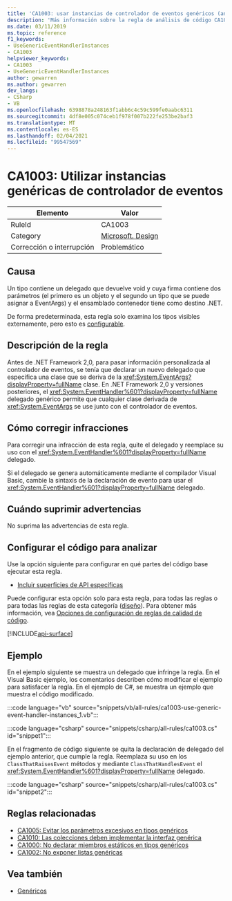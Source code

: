 ```yaml
---
title: 'CA1003: usar instancias de controlador de eventos genéricos (análisis de código)'
description: 'Más información sobre la regla de análisis de código CA1003: usar instancias de controlador de eventos genéricos'
ms.date: 03/11/2019
ms.topic: reference
f1_keywords:
- UseGenericEventHandlerInstances
- CA1003
helpviewer_keywords:
- CA1003
- UseGenericEventHandlerInstances
author: gewarren
ms.author: gewarren
dev_langs:
- CSharp
- VB
ms.openlocfilehash: 6398878a248163f1abb6c4c59c599fe0aabc6311
ms.sourcegitcommit: 4df8e005c074ceb1f978f007b222fe253be2baf3
ms.translationtype: MT
ms.contentlocale: es-ES
ms.lasthandoff: 02/04/2021
ms.locfileid: "99547569"
---
```

# <a name="ca1003-use-generic-event-handler-instances"></a>CA1003: Utilizar instancias genéricas de controlador de eventos

| Elemento                                     | Valor            |
|------------------------------------------|------------------|
| RuleId                                   | CA1003           |
| Category                                 | [Microsoft. Design](design-warnings.md) |
| Corrección o interrupción | Problemático         |

## <a name="cause"></a>Causa

Un tipo contiene un delegado que devuelve void y cuya firma contiene dos parámetros (el primero es un objeto y el segundo un tipo que se puede asignar a EventArgs) y el ensamblado contenedor tiene como destino .NET.

De forma predeterminada, esta regla solo examina los tipos visibles externamente, pero esto es [configurable](#configure-code-to-analyze).

## <a name="rule-description"></a>Descripción de la regla

Antes de .NET Framework 2,0, para pasar información personalizada al controlador de eventos, se tenía que declarar un nuevo delegado que especifica una clase que se deriva de la <xref:System.EventArgs?displayProperty=fullName> clase. En .NET Framework 2,0 y versiones posteriores, el <xref:System.EventHandler%601?displayProperty=fullName> delegado genérico permite que cualquier clase derivada de <xref:System.EventArgs> se use junto con el controlador de eventos.

## <a name="how-to-fix-violations"></a>Cómo corregir infracciones

Para corregir una infracción de esta regla, quite el delegado y reemplace su uso con el <xref:System.EventHandler%601?displayProperty=fullName> delegado.

Si el delegado se genera automáticamente mediante el compilador Visual Basic, cambie la sintaxis de la declaración de evento para usar el <xref:System.EventHandler%601?displayProperty=fullName> delegado.

## <a name="when-to-suppress-warnings"></a>Cuándo suprimir advertencias

No suprima las advertencias de esta regla.

## <a name="configure-code-to-analyze"></a>Configurar el código para analizar

Use la opción siguiente para configurar en qué partes del código base ejecutar esta regla.

- [Incluir superficies de API específicas](#include-specific-api-surfaces)

Puede configurar esta opción solo para esta regla, para todas las reglas o para todas las reglas de esta categoría ([diseño](design-warnings.md)). Para obtener más información, vea [Opciones de configuración de reglas de calidad de código](../code-quality-rule-options.md).

[!INCLUDE[api-surface](~/includes/code-analysis/api-surface.md)]

## <a name="example"></a>Ejemplo

En el ejemplo siguiente se muestra un delegado que infringe la regla. En el Visual Basic ejemplo, los comentarios describen cómo modificar el ejemplo para satisfacer la regla. En el ejemplo de C#, se muestra un ejemplo que muestra el código modificado.

:::code language="vb" source="snippets/vb/all-rules/ca1003-use-generic-event-handler-instances_1.vb":::

:::code language="csharp" source="snippets/csharp/all-rules/ca1003.cs" id="snippet1":::

En el fragmento de código siguiente se quita la declaración de delegado del ejemplo anterior, que cumple la regla. Reemplaza su uso en los `ClassThatRaisesEvent` métodos y mediante `ClassThatHandlesEvent` el <xref:System.EventHandler%601?displayProperty=fullName> delegado.

:::code language="csharp" source="snippets/csharp/all-rules/ca1003.cs" id="snippet2":::

## <a name="related-rules"></a>Reglas relacionadas

- [CA1005: Evitar los parámetros excesivos en tipos genéricos](ca1005.md)
- [CA1010: Las colecciones deben implementar la interfaz genérica](ca1010.md)
- [CA1000: No declarar miembros estáticos en tipos genéricos](ca1000.md)
- [CA1002: No exponer listas genéricas](ca1002.md)

## <a name="see-also"></a>Vea también

- [Genéricos](../../../csharp/programming-guide/generics/index.md)
